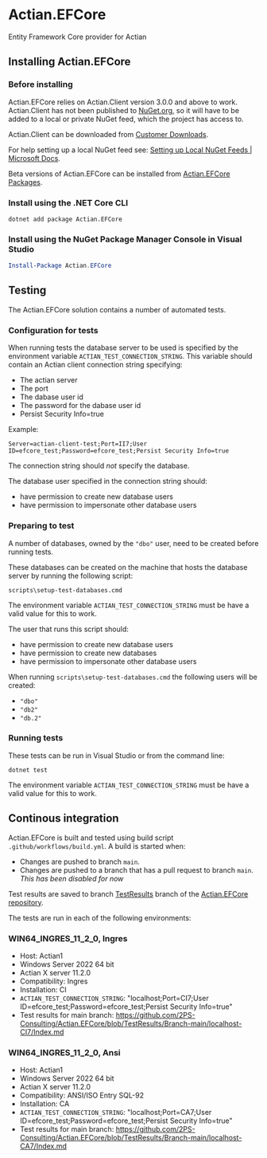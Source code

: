 # Actian.EFCore

Entity Framework Core provider for Actian

## Installing Actian.EFCore

### Before installing

Actian.EFCore relies on Actian.Client version 3.0.0 and above to work. Actian.Client has not been published to [NuGet.org], so it will have to be added to a local or private NuGet feed, which the project has access to.

Actian.Client can be downloaded from [Customer Downloads].

For help setting up a local NuGet feed see: [Setting up Local NuGet Feeds | Microsoft Docs].

Beta versions of Actian.EFCore can be installed from [Actian.EFCore Packages].

### Install using the .NET Core CLI

```
dotnet add package Actian.EFCore
```

### Install using the NuGet Package Manager Console in Visual Studio

```powershell
Install-Package Actian.EFCore
```

## Testing

The Actian.EFCore solution contains a number of automated tests.

### Configuration for tests

When running tests the database server to be used is specified by the environment variable `ACTIAN_TEST_CONNECTION_STRING`. This variable should contain an Actian client connection string specifying:

- The actian server
- The port
- The dabase user id
- The password for the dabase user id
- Persist Security Info=true

Example:
```
Server=actian-client-test;Port=II7;User ID=efcore_test;Password=efcore_test;Persist Security Info=true
```

The connection string should _not_ specify the database.

The database user specified in the connection string should:
- have permission to create new database users
- have permission to impersonate other database users

### Preparing to test

A number of databases, owned by the `"dbo"` user, need to be created before running tests.

These databases can be created on the machine that hosts the database server by running the following script:

```
scripts\setup-test-databases.cmd
```

The environment variable `ACTIAN_TEST_CONNECTION_STRING` must be have a valid value for this to work.

The user that runs this script should:

- have permission to create new database users
- have permission to create new databases
- have permission to impersonate other database users

When running `scripts\setup-test-databases.cmd` the following users will be created:
- `"dbo"`
- `"db2"`
- `"db.2"`

### Running tests

These tests can be run in Visual Studio or from the command line:

```
dotnet test
```

The environment variable `ACTIAN_TEST_CONNECTION_STRING` must be have a valid value for this to work.

## Continous integration

Actian.EFCore is built and tested using build script `.github/workflows/build.yml`. A build is started when:

- Changes are pushed to branch `main`.
- Changes are pushed to a branch that has a pull request to branch `main`. _This has been disabled for now_

Test results are saved to branch [TestResults] branch of the [Actian.EFCore repository].

The tests are run in each of the following environments:

### WIN64_INGRES_11_2_0, Ingres

- Host: Actian1
- Windows Server 2022 64 bit
- Actian X server 11.2.0
- Compatibility: Ingres
- Installation: CI
- `ACTIAN_TEST_CONNECTION_STRING`: "localhost;Port=CI7;User ID=efcore_test;Password=efcore_test;Persist Security Info=true"
- Test results for main branch: <https://github.com/2PS-Consulting/Actian.EFCore/blob/TestResults/Branch-main/localhost-CI7/Index.md>

### WIN64_INGRES_11_2_0, Ansi

- Host: Actian1
- Windows Server 2022 64 bit
- Actian X server 11.2.0
- Compatibility: ANSI/ISO Entry SQL-92
- Installation: CA
- `ACTIAN_TEST_CONNECTION_STRING`: "localhost;Port=CA7;User ID=efcore_test;Password=efcore_test;Persist Security Info=true"
- Test results for main branch: <https://github.com/2PS-Consulting/Actian.EFCore/blob/TestResults/Branch-main/localhost-CA7/Index.md>


[Customer Downloads]: https://esd.actian.com/
[Setting up Local NuGet Feeds | Microsoft Docs]: https://docs.microsoft.com/en-us/nuget/hosting-packages/local-feeds
[NuGet.org]: https://www.nuget.org/
[Actian.EFCore Packages]: https://github.com/2PS-Consulting/Actian.EFCore/pkgs/nuget/Actian.EFCore
[TestResults]: https://github.com/2PS-Consulting/Actian.EFCore/tree/TestResults
[Actian.EFCore repository]: https://github.com/2PS-Consulting/Actian.EFCore
